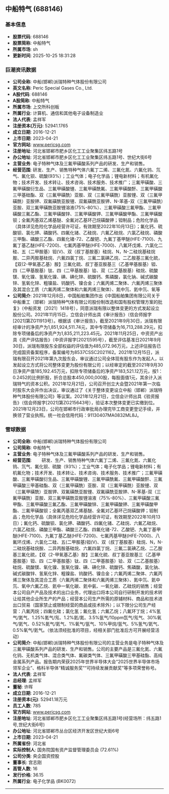 ## 中船特气 (688146)

### 基本信息

- **股票代码**: 688146
- **股票简称**: 中船特气
- **所属市场**: sh
- **更新时间**: 2025-10-25 18:31:28

### 巨潮资讯数据

- **公司全称**: 中船(邯郸)派瑞特种气体股份有限公司
- **英文名称**: Peric Special Gases Co., Ltd.
- **A股代码**: 688146
- **A股简称**: 中船特气
- **所属市场**: 上交所科创板
- **所属行业**: 计算机、通信和其他电子设备制造业
- **法人代表**: 孟祥军
- **注册资本(万元)**: 52941.1765
- **成立日期**: 2016-12-21
- **上市日期**: 2023-04-21
- **官方网站**: www.pericsg.com
- **注册地址**: 河北省邯郸市肥乡区化工工业聚集区纬五路1号
- **办公地址**: 河北省邯郸市肥乡区化工工业聚集区纬五路1号、世纪大街6号
- **主营业务**: 电子特种气体及三氟甲磺酸系列产品的研发、生产和销售。
- **经营范围**: 研发、生产、销售特种气体六氟丁二烯、三氟化氮、六氟化钨、氘气、氟化钡、硫酸(93%）；工业气体；电子化学品；锂电新材料；有机氟化物；技术开发、技术转让、技术咨询、技术服务、技术推广；三氟甲磺酸、三氟甲磺酸衍生品、三氟甲磺酸锂、三氟甲磺酰氟、三氟甲磺酸酐、三氟甲磺酸三甲基硅酯、双（三氟甲磺酰）亚胺、双（三氟甲磺酰）亚胺锂、双（三氟甲磺酰）亚胺钾、双氟磺酰亚胺锂、双氟磺酰亚胺钾、N-苯基-双（三氟甲磺酰）亚胺、双三氟甲磺酰亚胺锂溶液(75%-80%）、三氟甲磺酸三氟甲酯、三氟甲磺酸三氟乙酯、三氟甲磺酸锌、三氟甲磺酸钾、三氟甲磺酸甲酯、三氟甲磺酸钡；全氟丙基双乙烯基醚、全氟对乙基环己烷磺酸钾；钽制品；危险化学品（具体详见危险化学品经营许可证，有效期至2022年10月13日）；氟化钙、硫酸钡、氯化钾、磷酸钙、四氟化锗、乙硅烷、六氟乙硅烷、六氯乙硅烷、磷酸三甲酯、磷酸三乙酯、四氟化锗-72、乙酸钯、九氟丁基甲醚(HFE-7100)、九氟丁基乙醚(HFE-7200)、七氟丙基甲醚(HFE-7000)、八氟环戊烯、六氯化二硅、五（二甲胺基）钽(V)、双（叔丁基胺基）硅烷、N，N-二硅烷基硅烷胺、二异丙胺基硅烷、六氟四氯丁烷、三氟二氯碘乙烷、二乙胺基三氟化硫，【双(2-甲氧基乙基）胺】三氟化硫、叔丁基亚胺基三（乙基甲基胺基）钽、四（二甲基胺基）钛、四（二甲基胺基）铪、双（二乙基胺基）硅烷、硫酸镁、氧化镍、氢氧化镍、碘、碘化锌、硫酸钙、焦磷酸，氯化钠、碱式碳酸锌、氢氧化锌、粗镍盐、钨酸钙、镍合金；六氟丙烯二聚体、六氟丙烯三聚体及其混合工质（六氟丙烯二聚体和六氟丙烯三聚体）、氮中氘、氦中氘、氧等
- **公司简介**: 2021年12月8日，中国船舶集团作出《中国船舶集团有限公司关于中船重工（邯郸）派瑞特种气体有限公司股份制改造和国有股权管理方案的批复》（中船资发〔2021〕1418号），同意派瑞有限以整体变更的方式发起设立股份公司。2021年11月15日，立信会计师出具《审计报告》（信会师报字[2021]第ZG11913号）。根据该《审计报告》，截至2021年9月30日，派瑞有限经审计的净资产为1,851,924,511.74元，其中专项储备为16,713,288.29元，扣除专项储备后的净资产为1,835,211,223.45元。2021年11月25日，中资资产出具《资产评估报告》（中资评报字[2021]595号），截至评估基准日2021年9月30日，派瑞有限股东全部权益的评估值为485,072.96万元，上述评估报告已完成国资备案程序，备案编号为8537CSSC2021162。2021年12月15日，派瑞有限召开2021年第九次股东会，审议通过公司全体现有股东作为发起人，以发起设立方式将公司整体变更为股份有限公司；以经审定的截至2021年9月30日净资产值185,192.45万元，扣除专项储备后的净资产183,521.12万元，按1：0.2452的比例折股，折合总股本450,000,000股，每股面值1元，其余计入派瑞特气的资本公积。2021年12月21日，公司召开创立大会暨2021年第一次临时股东大会并作出决议，审议通过了《关于整体变更设立中船（邯郸）派瑞特种气体股份有限公司》等议案。2021年12月21日，立信会计师出具《验资报告》（信会师报字[2021]第ZG215643号），验证本次整体变更已实缴到位。2021年12月23日，公司在邯郸市行政审批局办理完毕工商变更登记手续，并换领了营业执照。统一社会信用代码：91130407MA0832ML8J。

### 雪球数据

- **公司全称**: 中船(邯郸)派瑞特种气体股份有限公司
- **公司简称**: 中船特气
- **主营业务**: 电子特种气体及三氟甲磺酸系列产品的研发、生产和销售。
- **经营范围**: 　　研发、生产、销售特种气体六氟丁二烯、三氟化氮、六氟化钨、氘气、氟化钡、硫酸（93%）；工业气体；电子化学品；锂电新材料；有机氟化物；技术开发、技术转让、技术咨询、技术服务、技术推广；三氟甲磺酸、三氟甲磺酸衍生品、三氟甲磺酸锂、三氟甲磺酰氟、三氟甲磺酸酐、三氟甲磺酸三甲基硅酯、双（三氟甲磺酰）亚胺、双（三氟甲磺酰）亚胺锂、双（三氟甲磺酰）亚胺钾、双氟磺酰亚胺锂、双氟磺酰亚胺钾、N-苯基-双（三氟甲磺酰）亚胺、双三氟甲磺酰亚胺锂溶液（75%-80%）、三氟甲磺酸三氟甲酯、三氟甲磺酸三氟乙酯、三氟甲磺酸锌、三氟甲磺酸钾、三氟甲磺酸甲酯、三氟甲磺酸钡；全氟丙基双乙烯基醚、全氟对乙基环己烷磺酸钾；钽制品；危险化学品（具体详见危险化学品经营许可证，有效期至2022年10月13日）；氟化钙、硫酸钡、氯化钾、磷酸钙、四氟化锗、乙硅烷、六氟乙硅烷、六氯乙硅烷、磷酸三甲酯、磷酸三乙酯、四氟化锗-72、乙酸钯、九氟丁基甲醚(HFE-7100)、九氟丁基乙醚(HFE-7200)、七氟丙基甲醚(HFE-7000)、八氟环戊烯、六氯化二硅、五(二甲胺基)钽(V)、双（叔丁基胺基）硅烷、N，N-二硅烷基硅烷胺、二异丙胺基硅烷、六氟四氯丁烷、三氟二氯碘乙烷、二乙胺基三氟化硫，【双（2-甲氧基乙基）胺】三氟化硫、叔丁基亚胺基三（乙基甲基胺基）钽、四（二甲基胺基）钛、四（二甲基胺基）铪、双（二乙基胺基）硅烷、硫酸镁、氧化镍、氢氧化镍、碘、碘化锌、硫酸钙、焦磷酸，氯化钠、碱式碳酸锌、氢氧化锌、粗镍盐、钨酸钙、镍合金；六氟丙烯二聚体、六氟丙烯三聚体及其混合工质（六氟丙烯二聚体和六氟丙烯三聚体）、氮中氘、氦中氘、氧中六氟乙烷、氦中一氧化碳、氦中氨、一氧化碳、乙硅烷的销售；经营本公司自产产品及技术的出口业务，代理出口将本公司自行研制开发的技术转让给其他企业所生产的产品；经营本公司生产所需的原辅材料、商品和技术进出口贸易（国家禁止或限制经营的商品或技术除外）；以下限分公司生产经营：八氟丙烷；四氟化硅；氯化氢；氟化氢；六氟乙烷；八氟环丁烷；4%氢气/氮气、1.25%氪气/氖、1.2%氦/氮、3.5%氩气/10ppm氙气/氖气、30%氧气/氦气、0.52%氮气/氦气、1%氧气/氩气、10%甲烷/氩气、5%氢气/氦气、0.5%氧气/氦气。（依法须经批准的项目，经相关部门批准后方可开展经营活动）
- **公司简介**: 中船(邯郸)派瑞特种气体股份有限公司的主营业务是电子特种气体及三氟甲磺酸系列产品的研发、生产和销售。公司的主要产品是三氟化氮、六氟化钨、无机类气体、混合类气体、氟碳类气体、三氟甲磺酸三甲基硅酯、高纯金属系列产品。报告期内荣获2025年世界半导体大会“2025世界半导体市场领军企业”、格科半导体“精诚服务奖”“可持续发展贡献奖”等多项荣誉称号。
- **法人代表**: 孟祥军
- **总经理**: 孟祥军
- **董秘**: 许晖
- **成立日期**: 2016-12-21
- **注册资本(元)**: 52941.18万元
- **员工人数**: 785
- **官方网站**: www.pericsg.com
- **注册地址**: 河北省邯郸市肥乡区化工工业聚集区纬五路1号(经营场所：纬五路1号,世纪大街6号)
- **办公地址**: 河北省邯郸市丛台区经济开发区世纪大街6号
- **上市日期**: 2023-04-21
- **所属省份**: 河北省
- **实际控制人**: 国务院国有资产监督管理委员会 (72.61%)
- **公司分类**: 央企国资控股
- **董事长**: 宫志刚
- **高管人数**: 16
- **发行价格**: 36.15
- **所属行业**: 电子化学品 (BK0072)

---